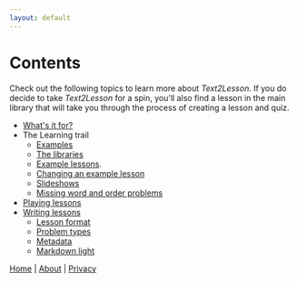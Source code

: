 ```yaml
---
layout: default
---
```


# Contents

Check out the following topics to learn more about _Text2Lesson_. If you do decide
to take _Text2Lesson_ for a spin, you'll also find a lesson in the main library
that will take you through the process of creating a lesson and quiz.

- [What's it for?](whats-it-for.md)
- The Learning trail
  - [Examples](learning-trail/examples.md)
  - [The libraries](learning-trail/the-libraries.md)
  - [Example lessons](learning-trail/examples.md).
  - [Changing an example lesson](learning-trail/changing-an-example-lesson.md)
  - [Slideshows](learning-trail/slideshows.md)
  - [Missing word and order problems](learning-trail/missing-word-and-order.md)
- [Playing lessons](playing-lessons.md)
- [Writing lessons](writing-lessons.md)
  - [Lesson format](lesson-format.md)
  - [Problem types](problem-types.md)
  - [Metadata](metadata.md)
  - [Markdown light](markdown-light.md)

[Home](index.md) | [About](about.md) | [Privacy](privacy.md)
